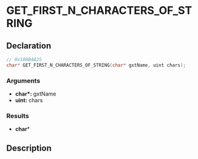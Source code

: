 # GET_FIRST_N_CHARACTERS_OF_STRING

## Declaration
```cpp
// 0x108B4A25
char* GET_FIRST_N_CHARACTERS_OF_STRING(char* gxtName, uint chars);
```

### Arguments
- **char\*:** gxtName
- **uint:** chars

### Results
- **char***

## Description
